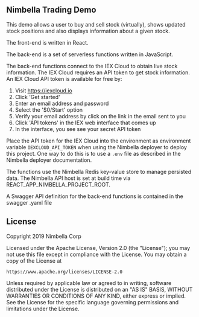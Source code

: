 ## Nimbella Trading Demo ##

This demo allows a user to buy and sell stock (virtually), shows updated stock positions and also displays information about a given stock.

The front-end is written in React.

The back-end is a set of serverless functions written in JavaScript.

The back-end functions connect to the IEX Cloud to obtain live stock information. The IEX Cloud requires an API token to get stock information. An IEX Cloud API token is available for free by:

1. Visit https://iexcloud.io
2. Click 'Get started'
3. Enter an email address and password
4. Select the '$0/Start' option
5. Verify your email address by click on the link in the email sent to you
6. Click 'API tokens' in the IEX web interface that comes up
7. In the interface, you see see your secret API token

Place the API token for the IEX Cloud into the environment as environment variable `IEXCLOUD_API_TOKEN` when using the Nimbella deployer to deploy this project.  One way to do this is to use a `.env` file as described in the Nimbella deployer documentation.

The functions use the Nimbella Redis key-value store to manage persisted data. The Nimbella API host is set at build time via REACT_APP_NIMBELLA_PROJECT_ROOT.

A Swagger API definition for the back-end functions is contained in the swagger .yaml file

## License ##

Copyright 2019 Nimbella Corp

Licensed under the Apache License, Version 2.0 (the "License");
you may not use this file except in compliance with the License.
You may obtain a copy of the License at

    https://www.apache.org/licenses/LICENSE-2.0

Unless required by applicable law or agreed to in writing, software
distributed under the License is distributed on an "AS IS" BASIS,
WITHOUT WARRANTIES OR CONDITIONS OF ANY KIND, either express or implied.
See the License for the specific language governing permissions and
limitations under the License.
